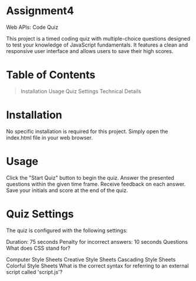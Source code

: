 # Assignment4
Web APIs: Code Quiz

This project is a timed coding quiz with multiple-choice questions designed to test your knowledge of JavaScript fundamentals. It features a clean and responsive user interface and allows users to save their high scores.

# Table of Contents
> Installation
> Usage
> Quiz Settings
> Technical Details

# Installation
No specific installation is required for this project. Simply open the index.html file in your web browser.

# Usage
Click the "Start Quiz" button to begin the quiz.
Answer the presented questions within the given time frame.
Receive feedback on each answer.
Save your initials and score at the end of the quiz.

# Quiz Settings
The quiz is configured with the following settings:

Duration: 75 seconds
Penalty for incorrect answers: 10 seconds
Questions
What does CSS stand for?

Computer Style Sheets
Creative Style Sheets
Cascading Style Sheets
Colorful Style Sheets
What is the correct syntax for referring to an external script called 'script.js'?

<script src='script.js'>
<script href='script.js'>
<script name='script.js'>
<script file='script.js'>

# Technical Details
The project is built using HTML, CSS, and JavaScript. It dynamically updates the HTML and CSS based on user interactions.

HTML Structure
index.html: Defines the structure of the quiz, including questions, choices, and submission form.
CSS Styles
style.css: Provides global styles for the entire project and specific styles for the quiz.
JavaScript Logic
script.js: Implements the quiz functionality, including starting, displaying questions, checking answers, and ending the quiz.

Screenshot for repository

![Alt text](image.png)


Screenshot for the Javascript quiz


![Alt text](image-1.png)

